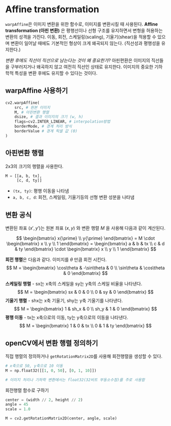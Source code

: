# Affine transformation

`warpAffine`은 이미지 변환을 위한 함수로, 이미지를 변환시킬 때 사용된다.
**Affine transformation (아핀 변환)** 은 평행선이나 선형 구조를 유지하면서 변형을 허용하는 변환의 성격을 가진다. 이동, 회전, 스케일링(scaling), 기울기(shear)을 적용할 수 있으며 변환이 일어날 때에도 기본적인 형상이 크게 왜곡되지 않는다. (직선성과 평행성을 유지한다.)

*변환 후에도 직선이 직선으로 남는다는 것이 왜 중요한가?*
아핀편환은 이미지의 직선들을 구부러지거나 왜곡하지 않고 여전히 직선인 상태로 유지한다. 이미지의 중요한 기하학적 특성을 변환 후에도 유지할 수 있다는 것이다.

## warpAffine 사용하기

```python
cv2.warpAffine(
	src, # 원본 이미지
	M, # 아핀변환 행렬
	dsize, # 결과 이미지의 크기 (w, h)
	flags=cv2.INTER_LINEAR, # interpolation방법
	borderMode, # 경계 처리 방식
	borderValue # 경계 픽셀 값 (0)
)
```

## 아핀변환 행렬

2x3의 크기의 행렬을 사용한다.

```python
M = [[a, b, tx],
	 [c, d, ty]]
```

- `(tx, ty)`: 평행 이동을 나타냄
- `a, b, c, d`: 회전, 스케일링, 기울기등의 선형 변환 성분을 나타냄

## 변환 공식

변환된 좌표  $(x{\prime}, y{\prime})$는 원본 좌표  $(x, y)$ 와 변환 행렬  $M$ 을 사용해 다음과 같이 계산된다.

$$
\begin{bmatrix} x{\prime} \\ y{\prime} \end{bmatrix} = M \cdot \begin{bmatrix} x \\ y \\ 1 \end{bmatrix} = \begin{bmatrix} a & b & tx \\ c & d & ty \end{bmatrix} \cdot \begin{bmatrix} x \\ y \\ 1 \end{bmatrix}
$$

**회전 행렬**은 다음과 같다. 이미지를 $\theta$ 만큼 회전 시킨다.
$$
M = \begin{bmatrix} \cos\theta & -\sin\theta & 0 \\ \sin\theta & \cos\theta & 0 \end{bmatrix}
$$

**스케일링 행렬** - sx는 x축의 스케일을 sy는 y축의 스케일 비율을 나타낸다.
$$
M = \begin{bmatrix} sx & 0 & 0 \\ 0 & sy & 0 \end{bmatrix}
$$
**기울기 행렬** - shx는 x축 기울기, shy는 y축 기울기를 나타낸다.
$$
M = \begin{bmatrix} 1 & sh_x & 0 \\ sh_y & 1 & 0 \end{bmatrix}
$$
**평행 이동**  - tx는 x축으로의 이동, ty는 y축으로의 이동을 나타낸다.
$$
M = \begin{bmatrix} 1 & 0 & tx \\ 0 & 1 & ty \end{bmatrix}
$$

## openCV에서 변환 행렬 정의하기

직접 행렬의 정의하거나 `getRotationMatrix2D`를 사용해 회전행렬을 생성할 수 있다.

```python
# x축으로 50, y축으로 10 이동
M = np.float32([[1, 0, 50], [0, 1, 10]])

# 이미지 처리나 기하학 변환에서는 float32(32비트 부동소수점)를 주로 사용함
```

회전행렬 함수로 구하기

```python
center = (width // 2, height // 2)
angle = 45
scale = 1.0

M = cv2.getRotationMatrix2D(center, angle, scale)
```
